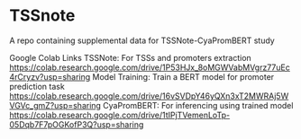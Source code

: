 # TSSnote
A repo containing supplemental data for TSSNote-CyaPromBERT study

Google Colab Links
TSSNote: For TSSs and promoters extraction 
https://colab.research.google.com/drive/1P53HJx_8oMGWVabMVgrz77uEc4rCryzv?usp=sharing
Model Training: Train a BERT model for promoter prediction task 
https://colab.research.google.com/drive/16vSVDpY46yQXn3xT2MWRAj5WVGVc_gmZ?usp=sharing
CyaPromBERT: For inferencing using trained model 
https://colab.research.google.com/drive/1tIPjTVemenLoTp-05Dqb7F7pOGKofP3Q?usp=sharing

